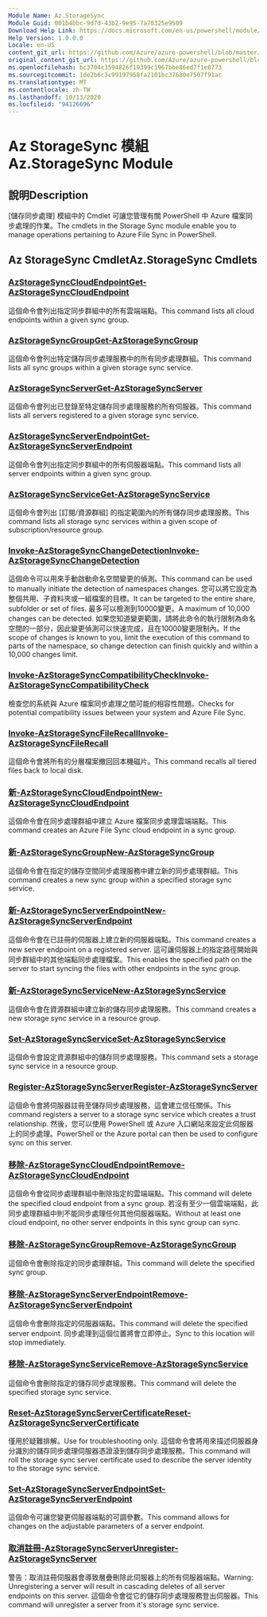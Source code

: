 ```yaml
---
Module Name: Az.StorageSync
Module Guid: 001b4bbc-9d7d-43b2-9e95-7a70325e9509
Download Help Link: https://docs.microsoft.com/en-us/powershell/module/az.storagesync
Help Version: 1.0.0.0
Locale: en-US
content_git_url: https://github.com/Azure/azure-powershell/blob/master/src/StorageSync/StorageSync/help/Az.StorageSync.md
original_content_git_url: https://github.com/Azure/azure-powershell/blob/master/src/StorageSync/StorageSync/help/Az.StorageSync.md
ms.openlocfilehash: bc3704c3594826f19399c1967bbe86ed7f1e8773
ms.sourcegitcommit: 1de2b6c3c99197958fa2101bc37680e7507f91ac
ms.translationtype: MT
ms.contentlocale: zh-TW
ms.lasthandoff: 10/13/2020
ms.locfileid: "94126696"
---
```

# <span data-ttu-id="aa327-101">Az StorageSync 模組</span><span class="sxs-lookup"><span data-stu-id="aa327-101">Az.StorageSync Module</span></span>
## <span data-ttu-id="aa327-102">說明</span><span class="sxs-lookup"><span data-stu-id="aa327-102">Description</span></span>
<span data-ttu-id="aa327-103">[儲存同步處理] 模組中的 Cmdlet 可讓您管理有關 PowerShell 中 Azure 檔案同步處理的作業。</span><span class="sxs-lookup"><span data-stu-id="aa327-103">The cmdlets in the Storage Sync module enable you to manage operations pertaining to Azure File Sync in PowerShell.</span></span>

## <span data-ttu-id="aa327-104">Az StorageSync Cmdlet</span><span class="sxs-lookup"><span data-stu-id="aa327-104">Az.StorageSync Cmdlets</span></span>
### [<span data-ttu-id="aa327-105">AzStorageSyncCloudEndpoint</span><span class="sxs-lookup"><span data-stu-id="aa327-105">Get-AzStorageSyncCloudEndpoint</span></span>](Get-AzStorageSyncCloudEndpoint.md)
<span data-ttu-id="aa327-106">這個命令會列出指定同步群組中的所有雲端端點。</span><span class="sxs-lookup"><span data-stu-id="aa327-106">This command lists all cloud endpoints within a given sync group.</span></span>

### [<span data-ttu-id="aa327-107">AzStorageSyncGroup</span><span class="sxs-lookup"><span data-stu-id="aa327-107">Get-AzStorageSyncGroup</span></span>](Get-AzStorageSyncGroup.md)
<span data-ttu-id="aa327-108">這個命令會列出特定儲存同步處理服務中的所有同步處理群組。</span><span class="sxs-lookup"><span data-stu-id="aa327-108">This command lists all sync groups within a given storage sync service.</span></span>

### [<span data-ttu-id="aa327-109">AzStorageSyncServer</span><span class="sxs-lookup"><span data-stu-id="aa327-109">Get-AzStorageSyncServer</span></span>](Get-AzStorageSyncServer.md)
<span data-ttu-id="aa327-110">這個命令會列出已登錄至特定儲存同步處理服務的所有伺服器。</span><span class="sxs-lookup"><span data-stu-id="aa327-110">This command lists all servers registered to a given storage sync service.</span></span>

### [<span data-ttu-id="aa327-111">AzStorageSyncServerEndpoint</span><span class="sxs-lookup"><span data-stu-id="aa327-111">Get-AzStorageSyncServerEndpoint</span></span>](Get-AzStorageSyncServerEndpoint.md)
<span data-ttu-id="aa327-112">這個命令會列出指定同步群組中的所有伺服器端點。</span><span class="sxs-lookup"><span data-stu-id="aa327-112">This command lists all server endpoints within a given sync group.</span></span>

### [<span data-ttu-id="aa327-113">AzStorageSyncService</span><span class="sxs-lookup"><span data-stu-id="aa327-113">Get-AzStorageSyncService</span></span>](Get-AzStorageSyncService.md)
<span data-ttu-id="aa327-114">這個命令會列出 [訂閱/資源群組] 的指定範圍內的所有儲存同步處理服務。</span><span class="sxs-lookup"><span data-stu-id="aa327-114">This command lists all storage sync services within a given scope of subscription/resource group.</span></span>

### [<span data-ttu-id="aa327-115">Invoke-AzStorageSyncChangeDetection</span><span class="sxs-lookup"><span data-stu-id="aa327-115">Invoke-AzStorageSyncChangeDetection</span></span>](Invoke-AzStorageSyncChangeDetection.md)
<span data-ttu-id="aa327-116">這個命令可以用來手動啟動命名空間變更的偵測。</span><span class="sxs-lookup"><span data-stu-id="aa327-116">This command can be used to manually initiate the detection of namespaces changes.</span></span> <span data-ttu-id="aa327-117">您可以將它設定為整個共用、子資料夾或一組檔案的目標。</span><span class="sxs-lookup"><span data-stu-id="aa327-117">It can be targeted to the entire share, subfolder or set of files.</span></span> <span data-ttu-id="aa327-118">最多可以檢測到10000變更。</span><span class="sxs-lookup"><span data-stu-id="aa327-118">A maximum of 10,000 changes can be detected.</span></span> <span data-ttu-id="aa327-119">如果您知道變更範圍，請將此命令的執行限制為命名空間的一部分，因此變更偵測可以快速完成，且在10000變更限制內。</span><span class="sxs-lookup"><span data-stu-id="aa327-119">If the scope of changes is known to you, limit the execution of this command to parts of the namespace, so change detection can finish quickly and within a 10,000 changes limit.</span></span>

### [<span data-ttu-id="aa327-120">Invoke-AzStorageSyncCompatibilityCheck</span><span class="sxs-lookup"><span data-stu-id="aa327-120">Invoke-AzStorageSyncCompatibilityCheck</span></span>](Invoke-AzStorageSyncCompatibilityCheck.md)
<span data-ttu-id="aa327-121">檢查您的系統與 Azure 檔案同步處理之間可能的相容性問題。</span><span class="sxs-lookup"><span data-stu-id="aa327-121">Checks for potential compatibility issues between your system and Azure File Sync.</span></span>

### [<span data-ttu-id="aa327-122">Invoke-AzStorageSyncFileRecall</span><span class="sxs-lookup"><span data-stu-id="aa327-122">Invoke-AzStorageSyncFileRecall</span></span>](Invoke-AzStorageSyncFileRecall.md)
<span data-ttu-id="aa327-123">這個命令會將所有的分層檔案撤回回本機磁片。</span><span class="sxs-lookup"><span data-stu-id="aa327-123">This command recalls all tiered files back to local disk.</span></span>

### [<span data-ttu-id="aa327-124">新-AzStorageSyncCloudEndpoint</span><span class="sxs-lookup"><span data-stu-id="aa327-124">New-AzStorageSyncCloudEndpoint</span></span>](New-AzStorageSyncCloudEndpoint.md)
<span data-ttu-id="aa327-125">這個命令會在同步處理群組中建立 Azure 檔案同步處理雲端端點。</span><span class="sxs-lookup"><span data-stu-id="aa327-125">This command creates an Azure File Sync cloud endpoint in a sync group.</span></span>

### [<span data-ttu-id="aa327-126">新-AzStorageSyncGroup</span><span class="sxs-lookup"><span data-stu-id="aa327-126">New-AzStorageSyncGroup</span></span>](New-AzStorageSyncGroup.md)
<span data-ttu-id="aa327-127">這個命令會在指定的儲存空間同步處理服務中建立新的同步處理群組。</span><span class="sxs-lookup"><span data-stu-id="aa327-127">This command creates a new sync group within a specified storage sync service.</span></span>

### [<span data-ttu-id="aa327-128">新-AzStorageSyncServerEndpoint</span><span class="sxs-lookup"><span data-stu-id="aa327-128">New-AzStorageSyncServerEndpoint</span></span>](New-AzStorageSyncServerEndpoint.md)
<span data-ttu-id="aa327-129">這個命令會在已註冊的伺服器上建立新的伺服器端點。</span><span class="sxs-lookup"><span data-stu-id="aa327-129">This command creates a new server endpoint on a registered server.</span></span> <span data-ttu-id="aa327-130">這可讓伺服器上的指定路徑開始與同步群組中的其他端點同步處理檔案。</span><span class="sxs-lookup"><span data-stu-id="aa327-130">This enables the specified path on the server to start syncing the files with other endpoints in the sync group.</span></span>

### [<span data-ttu-id="aa327-131">新-AzStorageSyncService</span><span class="sxs-lookup"><span data-stu-id="aa327-131">New-AzStorageSyncService</span></span>](New-AzStorageSyncService.md)
<span data-ttu-id="aa327-132">這個命令會在資源群組中建立新的儲存同步處理服務。</span><span class="sxs-lookup"><span data-stu-id="aa327-132">This command creates a new storage sync service in a resource group.</span></span>

### [<span data-ttu-id="aa327-133">Set-AzStorageSyncService</span><span class="sxs-lookup"><span data-stu-id="aa327-133">Set-AzStorageSyncService</span></span>](New-AzStorageSyncService.md)
<span data-ttu-id="aa327-134">這個命令會設定資源群組中的儲存同步處理服務。</span><span class="sxs-lookup"><span data-stu-id="aa327-134">This command sets a storage sync service in a resource group.</span></span>

### [<span data-ttu-id="aa327-135">Register-AzStorageSyncServer</span><span class="sxs-lookup"><span data-stu-id="aa327-135">Register-AzStorageSyncServer</span></span>](Register-AzStorageSyncServer.md)
<span data-ttu-id="aa327-136">這個命令會將伺服器註冊至儲存同步處理服務，這會建立信任關係。</span><span class="sxs-lookup"><span data-stu-id="aa327-136">This command registers a server to a storage sync service which creates a trust relationship.</span></span> <span data-ttu-id="aa327-137">然後，您可以使用 PowerShell 或 Azure 入口網站來設定此伺服器上的同步處理。</span><span class="sxs-lookup"><span data-stu-id="aa327-137">PowerShell or the Azure portal can then be used to configure sync on this server.</span></span>

### [<span data-ttu-id="aa327-138">移除-AzStorageSyncCloudEndpoint</span><span class="sxs-lookup"><span data-stu-id="aa327-138">Remove-AzStorageSyncCloudEndpoint</span></span>](Remove-AzStorageSyncCloudEndpoint.md)
<span data-ttu-id="aa327-139">這個命令會從同步處理群組中刪除指定的雲端端點。</span><span class="sxs-lookup"><span data-stu-id="aa327-139">This command will delete the specified cloud endpoint from a sync group.</span></span> <span data-ttu-id="aa327-140">若沒有至少一個雲端端點，此同步處理群組中則不能同步處理任何其他伺服器端點。</span><span class="sxs-lookup"><span data-stu-id="aa327-140">Without at least one cloud endpoint, no other server endpoints in this sync group can sync.</span></span>

### [<span data-ttu-id="aa327-141">移除-AzStorageSyncGroup</span><span class="sxs-lookup"><span data-stu-id="aa327-141">Remove-AzStorageSyncGroup</span></span>](Remove-AzStorageSyncGroup.md)
<span data-ttu-id="aa327-142">這個命令會刪除指定的同步處理群組。</span><span class="sxs-lookup"><span data-stu-id="aa327-142">This command will delete the specified sync group.</span></span>

### [<span data-ttu-id="aa327-143">移除-AzStorageSyncServerEndpoint</span><span class="sxs-lookup"><span data-stu-id="aa327-143">Remove-AzStorageSyncServerEndpoint</span></span>](Remove-AzStorageSyncServerEndpoint.md)
<span data-ttu-id="aa327-144">這個命令會刪除指定的伺服器端點。</span><span class="sxs-lookup"><span data-stu-id="aa327-144">This command will delete the specified server endpoint.</span></span> <span data-ttu-id="aa327-145">同步處理到這個位置將會立即停止。</span><span class="sxs-lookup"><span data-stu-id="aa327-145">Sync to this location will stop immediately.</span></span>

### [<span data-ttu-id="aa327-146">移除-AzStorageSyncService</span><span class="sxs-lookup"><span data-stu-id="aa327-146">Remove-AzStorageSyncService</span></span>](Remove-AzStorageSyncService.md)
<span data-ttu-id="aa327-147">這個命令會刪除指定的儲存同步處理服務。</span><span class="sxs-lookup"><span data-stu-id="aa327-147">This command will delete the specified storage sync service.</span></span>

### [<span data-ttu-id="aa327-148">Reset-AzStorageSyncServerCertificate</span><span class="sxs-lookup"><span data-stu-id="aa327-148">Reset-AzStorageSyncServerCertificate</span></span>](Reset-AzStorageSyncServerCertificate.md)
<span data-ttu-id="aa327-149">僅用於疑難排解。</span><span class="sxs-lookup"><span data-stu-id="aa327-149">Use for troubleshooting only.</span></span> <span data-ttu-id="aa327-150">這個命令會將用來描述伺服器身分識別的儲存同步處理伺服器憑證滾到儲存同步處理服務。</span><span class="sxs-lookup"><span data-stu-id="aa327-150">This command will roll the storage sync server certificate used to describe the server identity to the storage sync service.</span></span>

### [<span data-ttu-id="aa327-151">Set-AzStorageSyncServerEndpoint</span><span class="sxs-lookup"><span data-stu-id="aa327-151">Set-AzStorageSyncServerEndpoint</span></span>](Set-AzStorageSyncServerEndpoint.md)
<span data-ttu-id="aa327-152">這個命令可讓您變更伺服器端點的可調參數。</span><span class="sxs-lookup"><span data-stu-id="aa327-152">This command allows for changes on the adjustable parameters of a server endpoint.</span></span>

### [<span data-ttu-id="aa327-153">取消註冊-AzStorageSyncServer</span><span class="sxs-lookup"><span data-stu-id="aa327-153">Unregister-AzStorageSyncServer</span></span>](Unregister-AzStorageSyncServer.md)
<span data-ttu-id="aa327-154">警告：取消註冊伺服器會導致層疊刪除此伺服器上的所有伺服器端點。</span><span class="sxs-lookup"><span data-stu-id="aa327-154">Warning: Unregistering a server will result in cascading deletes of all server endpoints on this server.</span></span> <span data-ttu-id="aa327-155">這個命令會從它的儲存同步處理服務登出伺服器。</span><span class="sxs-lookup"><span data-stu-id="aa327-155">This command will unregister a server from it's storage sync service.</span></span>


